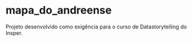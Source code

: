 # mapa_do_andreense
Projeto desenvolvido como exigência para o curso de Datastorytelling do Insper.

